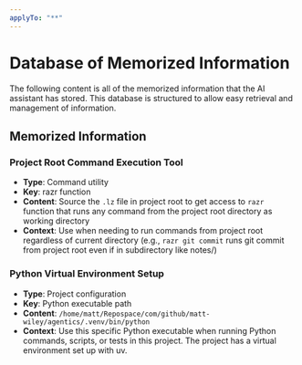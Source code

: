 ```yaml
---
applyTo: "**"
---
```


# Database of Memorized Information

The following content is all of the memorized information that the AI assistant has stored. This database is structured to allow easy retrieval and management of information.

## Memorized Information

### Project Root Command Execution Tool
- **Type**: Command utility
- **Key**: razr function
- **Content**: Source the `.lz` file in project root to get access to `razr` function that runs any command from the project root directory as working directory
- **Context**: Use when needing to run commands from project root regardless of current directory (e.g., `razr git commit` runs git commit from project root even if in subdirectory like notes/)

### Python Virtual Environment Setup
- **Type**: Project configuration
- **Key**: Python executable path
- **Content**: `/home/matt/Repospace/com/github/matt-wiley/agentics/.venv/bin/python`
- **Context**: Use this specific Python executable when running Python commands, scripts, or tests in this project. The project has a virtual environment set up with uv.

